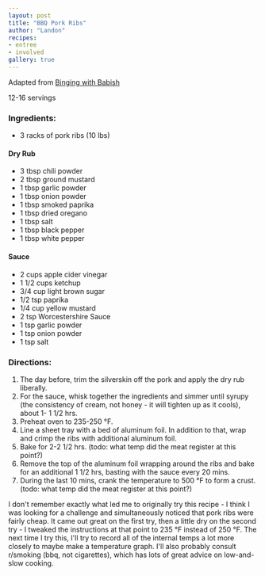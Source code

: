 ```yaml
---
layout: post
title: "BBQ Pork Ribs"
author: "Landon"
recipes:
- entree
- involved
gallery: true
---
```


Adapted from [Binging with Babish](https://www.bingingwithbabish.com/recipes/2017/6/13/freddys-ribs-inspired-by-house-of-cards)

12-16 servings

### Ingredients:
- 3 racks of pork ribs (10 lbs)

#### Dry Rub
- 3 tbsp chili powder
- 2 tbsp ground mustard
- 1 tbsp garlic powder
- 1 tbsp onion powder
- 1 tbsp smoked paprika
- 1 tbsp dried oregano
- 1 tbsp salt
- 1 tbsp black pepper
- 1 tbsp white pepper

#### Sauce
- 2 cups apple cider vinegar
- 1 1/2 cups ketchup
- 3/4 cup light brown sugar
- 1/2 tsp paprika
- 1/4 cup yellow mustard
- 2 tsp Worcestershire Sauce
- 1 tsp garlic powder
- 1 tsp onion powder
- 1 tsp salt

### Directions:
1. The day before, trim the silverskin off the pork and apply the dry rub liberally.
2. For the sauce, whisk together the ingredients and simmer until syrupy (the consistency of cream, not honey - it will tighten up as it cools), about 1- 1 1/2 hrs.
3. Preheat oven to 235-250 °F.
4. Line a sheet tray with a bed of aluminum foil. In addition to that, wrap and crimp the ribs with additional aluminum foil.
5. Bake for 2-2 1/2 hrs. (todo: what temp did the meat register at this point?)
6. Remove the top of the aluminum foil wrapping around the ribs and bake for an additional 1 1/2 hrs, basting with the sauce every 20 mins.
7. During the last 10 mins, crank the temperature to 500 °F to form a crust. (todo: what temp did the meat register at this point?)

I don't remember exactly what led me to originally try this recipe - I think I was looking for a challenge and simultaneously noticed that pork ribs were fairly cheap. It came out great on the first try, then a little dry on the second try - I tweaked the instructions at that point to 235 °F instead of 250 °F. The next time I try this, I'll try to record all of the internal temps a lot more closely to maybe make a temperature graph. I'll also probably consult r/smoking (bbq, not cigarettes), which has lots of great advice on low-and-slow cooking.

<div class="gallery">
<figure name="1" alt="Cooking ribs" caption="Ribs in the oven for the final stage of cooking."></figure>
<figure name="2" alt="Cooked ribs" caption="Finished ribs."></figure>
</div>
